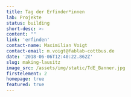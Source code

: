 ```yaml
---
title: Tag der Erfinder*innen
lab: Projekte
status: building
short-desc: >-
content: ""
link: 'erfinden'
contact-name: Maximilian Voigt
contact-email: m.voigt@fablab-cottbus.de
date: '2018-06-06T12:40:22.862Z'
slug: making-lausitz
image_src: /assets/img/static/TdE_Banner.jpg
firstelement: 2
homepage: true
featured: true
---
```

